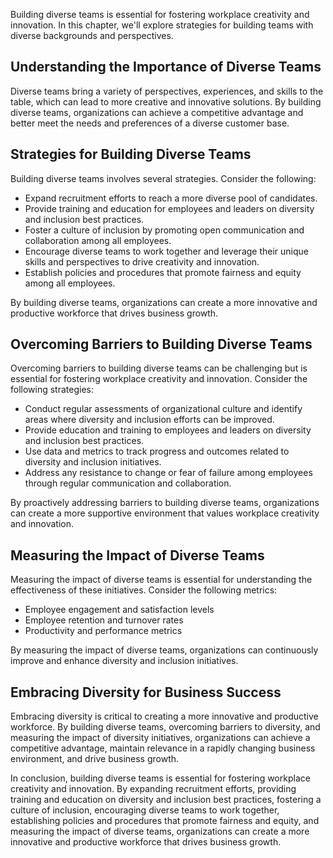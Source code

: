 
Building diverse teams is essential for fostering workplace creativity and innovation. In this chapter, we'll explore strategies for building teams with diverse backgrounds and perspectives.

Understanding the Importance of Diverse Teams
---------------------------------------------

Diverse teams bring a variety of perspectives, experiences, and skills to the table, which can lead to more creative and innovative solutions. By building diverse teams, organizations can achieve a competitive advantage and better meet the needs and preferences of a diverse customer base.

Strategies for Building Diverse Teams
-------------------------------------

Building diverse teams involves several strategies. Consider the following:

* Expand recruitment efforts to reach a more diverse pool of candidates.
* Provide training and education for employees and leaders on diversity and inclusion best practices.
* Foster a culture of inclusion by promoting open communication and collaboration among all employees.
* Encourage diverse teams to work together and leverage their unique skills and perspectives to drive creativity and innovation.
* Establish policies and procedures that promote fairness and equity among all employees.

By building diverse teams, organizations can create a more innovative and productive workforce that drives business growth.

Overcoming Barriers to Building Diverse Teams
---------------------------------------------

Overcoming barriers to building diverse teams can be challenging but is essential for fostering workplace creativity and innovation. Consider the following strategies:

* Conduct regular assessments of organizational culture and identify areas where diversity and inclusion efforts can be improved.
* Provide education and training to employees and leaders on diversity and inclusion best practices.
* Use data and metrics to track progress and outcomes related to diversity and inclusion initiatives.
* Address any resistance to change or fear of failure among employees through regular communication and collaboration.

By proactively addressing barriers to building diverse teams, organizations can create a more supportive environment that values workplace creativity and innovation.

Measuring the Impact of Diverse Teams
-------------------------------------

Measuring the impact of diverse teams is essential for understanding the effectiveness of these initiatives. Consider the following metrics:

* Employee engagement and satisfaction levels
* Employee retention and turnover rates
* Productivity and performance metrics

By measuring the impact of diverse teams, organizations can continuously improve and enhance diversity and inclusion initiatives.

Embracing Diversity for Business Success
----------------------------------------

Embracing diversity is critical to creating a more innovative and productive workforce. By building diverse teams, overcoming barriers to diversity, and measuring the impact of diversity initiatives, organizations can achieve a competitive advantage, maintain relevance in a rapidly changing business environment, and drive business growth.

In conclusion, building diverse teams is essential for fostering workplace creativity and innovation. By expanding recruitment efforts, providing training and education on diversity and inclusion best practices, fostering a culture of inclusion, encouraging diverse teams to work together, establishing policies and procedures that promote fairness and equity, and measuring the impact of diverse teams, organizations can create a more innovative and productive workforce that drives business growth.
